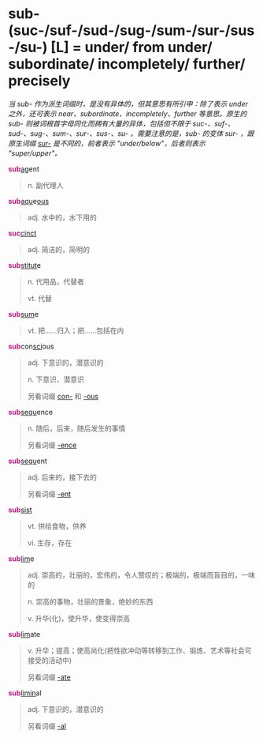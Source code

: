 # sub-(suc-/suf-/sud-/sug-/sum-/sur-/sus-/su-) [L] = under/ from under/ subordinate/ incompletely/ further/ precisely

*当 sub- 作为派生词缀时，是没有异体的，但其意思有所引申：除了表示 under 之外，还可表示 near、subordinate、incompletely、further 等意思。原生的 sub- 则被词根首字母同化而拥有大量的异体，包括但不限于 suc-、suf-、sud-、sug-、sum-、sur-、sus-、su- 。需要注意的是，sub- 的变体 sur- ，跟原生词缀 [sur-](sur-.md) 是不同的，前者表示 "under/below"，后者则表示 "super/upper"。*

<b style="color: #C71585;">sub</b>[ag](_ag_.md)ent
> n. 副代理人

<b style="color: #C71585;">sub</b>[aqu](_aqu_.md)e[ous](-ous.md)
> adj. 水中的，水下用的

<b style="color: #C71585;">suc</b>[cinct](_cinct_.md)
> adj. 简洁的，简明的

<b style="color: #C71585;">sub</b>[stitut](_stit_.md)e
> n. 代用品，代替者
>
> vt. 代替

<b style="color: #C71585;">sub</b>[sum](_sum_.1.md)e
> vt. 把……归入；把……包括在内

<b style="color: #C71585;">sub</b>con[sci](_sci_.md)ous
> adj. 下意识的，潜意识的
>
> n. 下意识，潜意识
>
> 另看词缀 [con-](com-.md) 和 [-ous](-ous.md)

<b style="color: #C71585;">sub</b>[sequ](_sequ_.md)ence
> n. 随后，后来，随后发生的事情
>
> 另看词缀 [-ence](-ence.md)

<b style="color: #C71585;">sub</b>[sequ](_sequ_.md)ent
> adj. 后来的，接下去的
>
> 另看词缀 [-ent](-ent.md)

<b style="color: #C71585;">sub</b>[sist](_st_.md)
> vt. 供给食物，供养
>
> vi. 生存，存在

<b style="color: #C71585;">sub</b>[lim](_lim_.md)e
> adj. 崇高的，壮丽的，宏伟的，令人赞叹的；极端的，极端而盲目的，一味的
>
> n. 崇高的事物，壮丽的景象，绝妙的东西
>
> v. 升华(化)，使升华，使变得崇高

<b style="color: #C71585;">sub</b>[lim](_lim_.md)ate
> v. 升华；提高；使高尚化(把性欲冲动等转移到工作、锻炼、艺术等社会可接受的活动中)
>
> 另看词缀 [-ate](-ate.md)

<b style="color: #C71585;">sub</b>[limin](_lim_.md)al
> adj. 下意识的，潜意识的
>
> 另看词缀 [-al](-al.md)